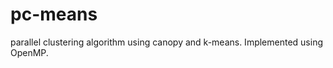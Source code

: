 pc-means
========

parallel clustering algorithm using canopy and k-means. Implemented using OpenMP.